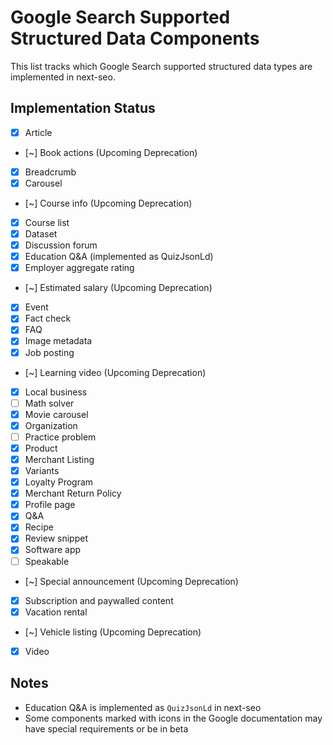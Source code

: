 # Google Search Supported Structured Data Components

This list tracks which Google Search supported structured data types are implemented in next-seo.

## Implementation Status

- [x] Article
- [~] Book actions (Upcoming Deprecation)
- [x] Breadcrumb
- [x] Carousel
- [~] Course info (Upcoming Deprecation)
- [x] Course list
- [x] Dataset
- [x] Discussion forum
- [x] Education Q&A (implemented as QuizJsonLd)
- [x] Employer aggregate rating
- [~] Estimated salary (Upcoming Deprecation)
- [x] Event
- [x] Fact check
- [x] FAQ
- [x] Image metadata
- [x] Job posting
- [~] Learning video (Upcoming Deprecation)
- [x] Local business
- [ ] Math solver
- [x] Movie carousel
- [x] Organization
- [ ] Practice problem
- [x] Product
- [x] Merchant Listing
- [x] Variants
- [x] Loyalty Program
- [x] Merchant Return Policy
- [x] Profile page
- [x] Q&A
- [x] Recipe
- [x] Review snippet
- [x] Software app
- [ ] Speakable
- [~] Special announcement (Upcoming Deprecation)
- [x] Subscription and paywalled content
- [x] Vacation rental
- [~] Vehicle listing (Upcoming Deprecation)
- [x] Video

## Notes

- Education Q&A is implemented as `QuizJsonLd` in next-seo
- Some components marked with icons in the Google documentation may have special requirements or be in beta

